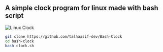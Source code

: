 A simple clock program for linux made with bash script
--------------------------------------------------------

![Linux Clock](https://i.ibb.co/TMVF7Z3G/Capture-2025-04-06-11-57-30.jpg)

```bash
git clone https://github.com/talhaasif-dev/Bash-Clock
cd bash-clock
bash clock.sh
